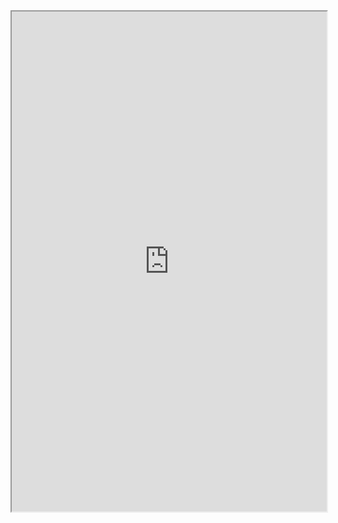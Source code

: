 


<iframe 
		height = 800
		width = 100%
		padding = 0 0
		marging = 0 0
		src = "http://startandroid.ru/"></iframe>
